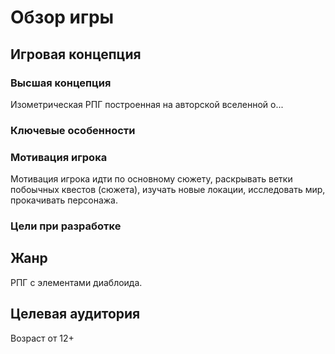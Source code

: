 Обзор игры
==========

Игровая концепция
-----------------
### Высшая концепция
Изометрическая РПГ построенная на авторской вселенной о...

### Ключевые особенности

### Мотивация игрока
Мотивация игрока идти по основному сюжету, раскрывать ветки побоычных квестов (сюжета), изучать новые локации, исследовать мир,
прокачивать персонажа.

### Цели при разработке

Жанр
-----
РПГ с элементами диаблоида.

Целевая аудитория
-----------------
Возраст от 12+
